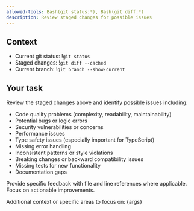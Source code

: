 ```yaml
---
allowed-tools: Bash(git status:*), Bash(git diff:*)
description: Review staged changes for possible issues
---
```


## Context

- Current git status: !`git status`
- Staged changes: !`git diff --cached`
- Current branch: !`git branch --show-current`

## Your task

Review the staged changes above and identify possible issues including:

- Code quality problems (complexity, readability, maintainability)
- Potential bugs or logic errors
- Security vulnerabilities or concerns
- Performance issues
- Type safety issues (especially important for TypeScript)
- Missing error handling
- Inconsistent patterns or style violations
- Breaking changes or backward compatibility issues
- Missing tests for new functionality
- Documentation gaps

Provide specific feedback with file and line references where applicable. Focus on actionable improvements.

Additional context or specific areas to focus on: {args}